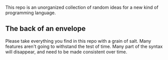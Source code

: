 This repo is an unorganized collection of random ideas for a new kind of programming language.

## The back of an envelope

Please take everything you find in this repo with a grain of salt.  Many features aren't going to withstand the test of time.  Many part of the syntax will disappear, and need to be made consistent over time.
